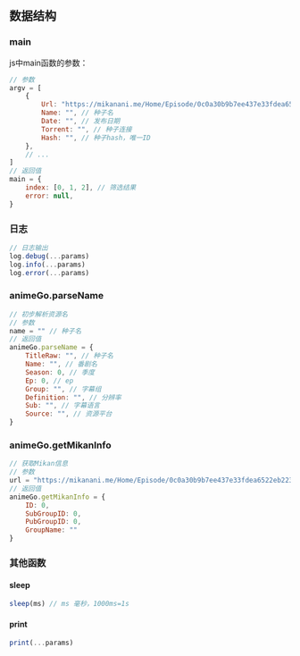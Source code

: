 ## 数据结构
### main
js中main函数的参数：
```javascript
// 参数
argv = [
    {
        Url: "https://mikanani.me/Home/Episode/0c0a30b9b7ee437e33fdea6522eb223377dd1d48", // Link，详情页连接，用于下一步解析番剧信息
        Name: "", // 种子名
        Date: "", // 发布日期
        Torrent: "", // 种子连接
        Hash: "", // 种子hash，唯一ID
    },
    // ...
]
// 返回值
main = {
    index: [0, 1, 2], // 筛选结果
    error: null,
}
```
### 日志
```javascript
// 日志输出
log.debug(...params)
log.info(...params)
log.error(...params)
```
### animeGo.parseName
```javascript
// 初步解析资源名
// 参数
name = "" // 种子名
// 返回值
animeGo.parseName = {
    TitleRaw: "", // 种子名
    Name: "", // 番剧名
    Season: 0, // 季度
    Ep: 0, // ep
    Group: "", // 字幕组
    Definition: "", // 分辨率
    Sub: "", // 字幕语言
    Source: "", // 资源平台
}
```
### animeGo.getMikanInfo
```javascript
// 获取Mikan信息
// 参数
url = "https://mikanani.me/Home/Episode/0c0a30b9b7ee437e33fdea6522eb223377dd1d48" // mikanUrl
// 返回值
animeGo.getMikanInfo = {
    ID: 0,
    SubGroupID: 0,
    PubGroupID: 0,
    GroupName: ""
}
```

### 其他函数
#### sleep
```javascript
sleep(ms) // ms 毫秒，1000ms=1s
```

#### print
```javascript
print(...params)
```